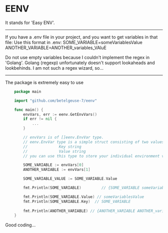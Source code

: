 # EENV

It stands for 'Easy ENV'.

---

If you have a .env file in your project, and you want to get variables in that file:
Use this format in .env:
    SOME_VARIABLE=someVariablesValue
    ANOTHER_VARIABLE=ANOTHER_variables_VAluE

Do not use empty variables because I couldn't implement the regex in 'Golang'. Golang (regexp) unfortunately doesn't support lookaheads and lookbehinds.
I am not such a regex wizard, so...

---

The package is extremely easy to use

```go
    package main

    import "github.com/betelgeuse-7/eenv"

    func main() {
        envVars, err := eenv.GetEnvVars()
        if err != nil {
            ...
        }

        // envVars is of []eenv.EnvVar type. 
        // eenv.EnvVar type is a simple struct consisting of two values:
        //              Key string
        //              Value string
        // you can use this type to store your individual environment variables.

        SOME_VARIABLE := envVars[0]
        ANOTHER_VARIABLE := envVars[1]

        SOME_VARIABLE_VALUE := SOME_VARIABLE.Value

        fmt.Println(SOME_VARIABLE)         // {SOME_VARIABLE someVariablesValue}

        fmt.Println(SOME_VARIABLE.Value) // someVariablesValue
        fmt.Println(SOME_VARIABLE.Key)  // SOME_VARIABLE
        
        fmt.Println(ANOTHER_VARIABLE) // {ANOTHER_VARIABLE ANOTHER_variables_VAluE}
    }
```

Good coding...